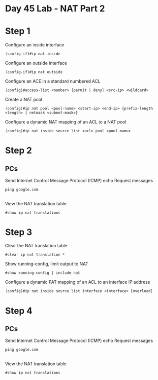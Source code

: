 # Day 45 Lab - NAT Part 2

# Step 1

Configure an inside interface

```
(config-if)#ip nat inside
```

Configure an outside interface

```
(config-if)#ip nat outside
```

Configure an ACE in a standard numbered ACL

```
(config)#access-list <number> {permit | deny} <src-ip> <wildcard>
```

Create a NAT pool

```
(config)#ip nat pool <pool-name> <start-ip> <end-ip> {prefix-length <length> | netmask <subnet-mask>}
```

Configure a dynamic NAT mapping of an ACL to a NAT pool

```
(config)#ip nat inside source list <acl> pool <pool-name>
```

# Step 2

## PCs

Send Internet Control Message Protocol (ICMP) echo Request messages

```
ping google.com
```

##

View the NAT translation table

```
#show ip nat translations
```

# Step 3

Clear the NAT translation table

```
#clear ip nat translation *
```

Show running-config, limit output to NAT

```
#show running-config | include nat
```

Configure a dynamic PAT mapping of an ACL to an interface IP address

```
(config)#ip nat inside source list interface <interface> [overload]
```

# Step 4

## PCs

Send Internet Control Message Protocol (ICMP) echo Request messages

```
ping google.com
```

##

View the NAT translation table

```
#show ip nat translations
```
